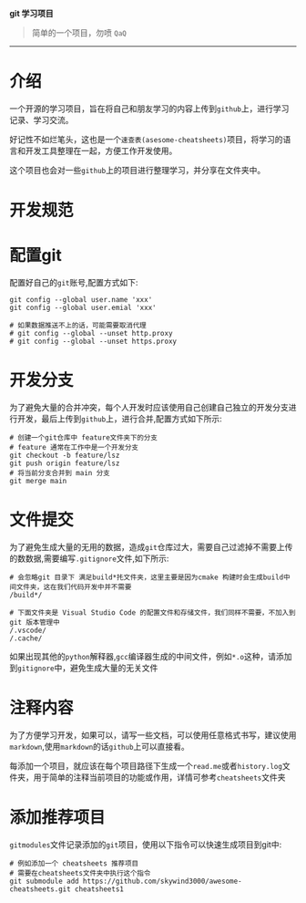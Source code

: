 **git 学习项目**

> 简单的一个项目，勿喷 `QaQ`

-----------------------------------------------------------

# 介绍

一个开源的学习项目，旨在将自己和朋友学习的内容上传到`github`上，进行学习记录、学习交流。

好记性不如烂笔头，这也是一个`速查表(asesome-cheatsheets)`项目，将学习的语言和开发工具整理在一起，方便工作开发使用。

这个项目也会对一些`github`上的项目进行整理学习，并分享在文件夹中。


# 开发规范

# 配置git

配置好自己的`git`账号,配置方式如下:

```git
git config --global user.name 'xxx'
git config --global user.emial 'xxx'

# 如果数据推送不上的话，可能需要取消代理
# git config --global --unset http.proxy
# git config --global --unset https.proxy
```

# 开发分支

为了避免大量的合并冲突，每个人开发时应该使用自己创建自己独立的开发分支进行开发，最后上传到`github`上，进行合并,配置方式如下所示:

```git
# 创建一个git仓库中 feature文件夹下的分支
# feature 通常在工作中是一个开发分支 
git checkout -b feature/lsz
git push origin feature/lsz
# 将当前分支合并到 main 分支
git merge main
```

# 文件提交

为了避免生成大量的无用的数据，造成`git`仓库过大，需要自己过滤掉不需要上传的数数据,需要编写`.gitignore`文件,如下所示:

```git
# 会忽略git 目录下 满足build*扥文件夹，这里主要是因为cmake 构建时会生成build中间文件夹，这在我们代码开发中并不需要
/build*/

# 下面文件夹是 Visual Studio Code 的配置文件和存储文件，我们同样不需要，不加入到git 版本管理中
/.vscode/
/.cache/
```

如果出现其他的`python`解释器,`gcc`编译器生成的中间文件，例如`*.o`这种，请添加到`gitignore`中，避免生成大量的无关文件

# 注释内容

为了方便学习开发，如果可以，请写一些文档，可以使用任意格式书写，建议使用`markdown`,使用`markdown`的话`github`上可以直接看。

每添加一个项目，就应该在每个项目路径下生成一个`read.me`或者`history.log`文件夹，用于简单的注释当前项目的功能或作用，详情可参考`cheatsheets`文件夹

# 添加推荐项目

`gitmodules`文件记录添加的`git`项目，使用以下指令可以快速生成项目到git中:

```git
# 例如添加一个 cheatsheets 推荐项目
# 需要在cheatsheets文件夹中执行这个指令
git submodule add https://github.com/skywind3000/awesome-cheatsheets.git cheatsheets1
```